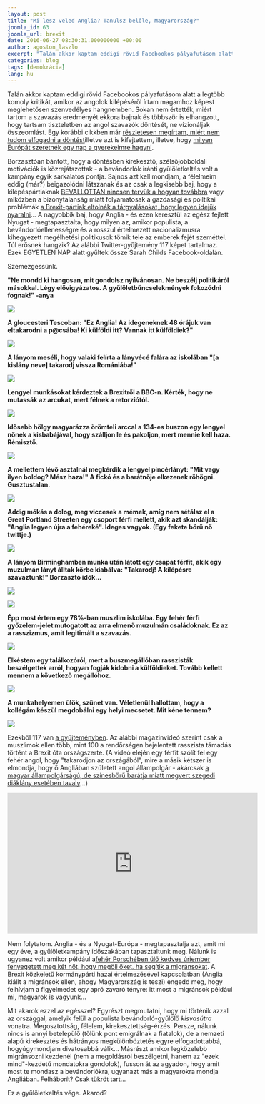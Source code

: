 ```yaml
---
layout: post
title: "Mi lesz veled Anglia? Tanulsz belőle, Magyarország?"
joomla_id: 63
joomla_url: brexit
date: 2016-06-27 08:30:31.000000000 +00:00
author: agoston_laszlo
excerpt: "Talán akkor kaptam eddigi rövid Facebookos pályafutásom alatt a legtöbb komoly kritikát, amikor az angolok kilépéséről írtam magamhoz képest meglehetősen szenvedélyes hangnemben. Sokan nem értették, miért tartom a szavazás eredményét ekkora bajnak és többször is elhangzott, hogy tartsam tiszteletben az angol szavazók döntését, ne vízionáljak összeomlást."
categories: blog
tags: [demokrácia]
lang: hu
---
```

Talán akkor kaptam eddigi rövid Facebookos pályafutásom alatt a legtöbb komoly kritikát, amikor az angolok kilépéséről írtam magamhoz képest meglehetősen szenvedélyes hangnemben. Sokan nem értették, miért tartom a szavazás eredményét ekkora bajnak és többször is elhangzott, hogy tartsam tiszteletben az angol szavazók döntését, ne vízionáljak összeomlást. Egy korábbi cikkben már [részletesen megírtam, miért nem tudom elfogadni a döntést</a>illetve azt is kifejtettem](http://agostonlaszlo.hu/blog/miert-nem-tudom-elfogadni-az-angol-dontest), illetve, hogy [milyen Európát szeretnék egy nap a gyerekeimre hagyni](http://agostonlaszlo.hu/blog/-tortenelmi-idokben-tortenelmi-a-felelosseged-is).

Borzasztóan bántott, hogy a döntésben kirekesztő, szélsőjobboldali motivációk is közrejátszottak - a bevándorlók iránti gyűlöletkeltés volt a kampány egyik sarkalatos pontja. Sajnos azt kell mondjam, a félelmeim eddig (már?) beigazolódni látszanak és az csak a legkisebb baj, hogy a kilépéspártiaknak [BEVALLOTTAN nincsen tervük a hogyan továbbra](http://www.independent.co.uk/news/uk/politics/brexit-eu-referendum-campaigners-there-is-no-plan-next-pm-tory-leadership-contest-a7104711.html) vagy miközben a bizonytalanság miatt folyamatosak a gazdasági és poiltikai problémák [a Brexit-pártiak eltolnák a tárgyalásokat, hogy legyen idejük nyaralni](http://index.hu/kulfold/2016/06/27/a_brexit-partiak_eltolnak_a_targyalasokat_hogy_legyen_idejuk_nyaralni/)...
A nagyobbik baj, hogy Anglia - és ezen keresztül az egész fejlett Nyugat - megtapasztalta, hogy milyen az, amikor populista, a bevándorlóellenességre és a rosszul értelmezett nacionalizmusra kihegyezett megélhetési politikusok tömik tele az emberek fejét szeméttel. Túl erősnek hangzik? Az alábbi Twitter-gyűjtemény 117 képet tartalmaz. Ezek EGYETLEN NAP alatt gyűltek össze Sarah Childs Facebook-oldalán.


Szemezgessünk.

**"Ne mondd ki hangosan, mit gondolsz nyilvánosan. Ne beszélj politikáról másokkal. Légy elővigyázatos. A gyűlöletbűncselekmények fokozódni fognak!" -anya**

![]({{site.baseurl}}/images/twitter1.JPG)

**A gloucesteri Tescoban: "Ez Anglia! Az idegeneknek 48 órájuk van eltakarodni a p@csába! Ki külföldi itt? Vannak itt külföldiek?"**

![]({{site.baseurl}}/images/twitter2.JPG)

**A lányom meséli, hogy valaki felírta a lányvécé falára az iskolában "[a kislány neve] takarodj vissza Romániába!"**

![]({{site.baseurl}}/images/twitter3.JPG)

**Lengyel munkásokat kérdeztek a Brexitről a BBC-n. Kérték, hogy ne mutassák az arcukat, mert félnek a retorziótól.**

![]({{site.baseurl}}/images/twitter4.JPG)

**Idősebb hölgy magyarázza örömteli arccal a 134-es buszon egy lengyel nőnek a kisbabájával, hogy szálljon le és pakoljon, mert mennie kell haza. Rémisztő.**

![]({{site.baseurl}}/images/twitter5.JPG)

**A mellettem lévő asztalnál megkérdik a lengyel pincérlányt: "Mit vagy ilyen boldog? Mész haza!" A fickó és a barátnője elkezenek röhögni. Gusztustalan.**

![]({{site.baseurl}}/images/twitter6.JPG)

**Addig mókás a dolog, meg viccesek a mémek, amíg nem sétálsz el a Great Portland Streeten egy csoport férfi mellett, akik azt skandálják: "Anglia legyen újra a fehéreké". Ideges vagyok. (Egy fekete bőrű nő twittje.)**

![]({{site.baseurl}}/images/twitter7.JPG)

**A lányom Birminghamben munka után látott egy csapat férfit, akik egy muzulmán lányt álltak körbe kiabálva: "Takarodj! A kilépésre szavaztunk!" Borzasztó idők...**

![]({{site.baseurl}}/images/twitter8.JPG)

![]({{site.baseurl}}/images/twitter9.JPG)

**Épp most értem egy 78%-ban muszlim iskolába. Egy fehér férfi győzelem-jelet mutogatott az arra elmenő muzulmán családoknak. Ez az a rasszizmus, amit legitimált a szavazás.**

![]({{site.baseurl}}/images/twitter10.JPG)

**Elkéstem egy találkozóról, mert a buszmegállóban rasszisták beszélgettek arról, hogyan fogják kidobni a külföldieket. Tovább kellett mennem a következő megállóhoz.**

![]({{site.baseurl}}/images/twitter11.JPG)

**A munkahelyemen ülök, szünet van. Véletlenül hallottam, hogy a kollégám készül megdobálni egy helyi mecsetet. Mit kéne tennem?**

![]({{site.baseurl}}/images/twitter1.JPG)

Ezekből 117 van [a gyűjteményben](https://www.facebook.com/sarah.leblanc.718/media_set?set=a.10101369198638985&amp;type=3&amp;pnref=story). Az alábbi magazinvideó szerint csak a muszlimok ellen több, mint 100 a rendőrségen bejelentett rasszista támadás történt a Brexit óta országszerte. (A videó elején egy férfit szólít fel egy fehér angol, hogy "takarodjon az országából", mire a másik kétszer is elmondja, hogy ő Angliában született angol állampolgár - akárcsak [a magyar állampolgárságú, de színesbőrű barátja miatt megvert szegedi diáklány esetében tavaly](http://24.hu/belfold/2015/07/21/lemezt-ultettek-a-szegeden-megvert-lany-arcaba/)...)

<iframe src="https://www.facebook.com/plugins/video.php?href=https%3A%2F%2Fwww.facebook.com%2Fajplusenglish%2Fvideos%2F752336008241242%2F&show_text=0&width=560" width="560" height="315" style="border:none;overflow:hidden" scrolling="no" frameborder="0" allowTransparency="true" allowFullScreen="true"></iframe>

Nem folytatom. Anglia - és a Nyugat-Európa - megtapasztalja azt, amit mi egy éve, a gyűlöletkampány időszakában tapasztaltunk meg. Nálunk is ugyanez volt amikor például a[fehér Porschében ülő kedves úriember fenyegetett meg két nőt, hogy megöli őket, ha segítik a migránsokat](http://24.hu/kozelet/2015/09/05/segitesz-egy-menekult-csaladot-megollek/). A Brexit közkeletű kormánypárti hazai értelmezésével kapcsolatban (Anglia kiállt a migránsok ellen, ahogy Magyarország is teszi) engedd meg, hogy felhívjam a figyelmedet egy apró zavaró tényre: itt most a migránsok például mi, magyarok is vagyunk...

Mit akarok ezzel az egésszel? Egyrészt megmutatni, hogy mi történik azzal az országgal, amelyik felül a populista bevándorló-gyűlölő _kisvasútra_ vonatra. Megosztottság, félelem, kirekesztettség-érzés. Persze, nálunk nincs is annyi betelepülő (tőlünk pont emigrálnak a fiatalok), de a nemzeti alapú kirekesztés és hátrányos megkülönböztetés egyre elfogadottabbá, hogyúgymondjam divatosabbá válik... Másrészt amikor legközelebb migránsozni kezdenél (nem a megoldásról beszélgetni, hanem az "ezek mind"-kezdetű mondatokra gondolok), fusson át az agyadon, hogy amit most te mondasz a bevándorlókra, ugyanazt más a magyarokra mondja Angliában. Felháborít? Csak tükröt tart...

Ez a gyűlöletkeltés vége. Akarod?
